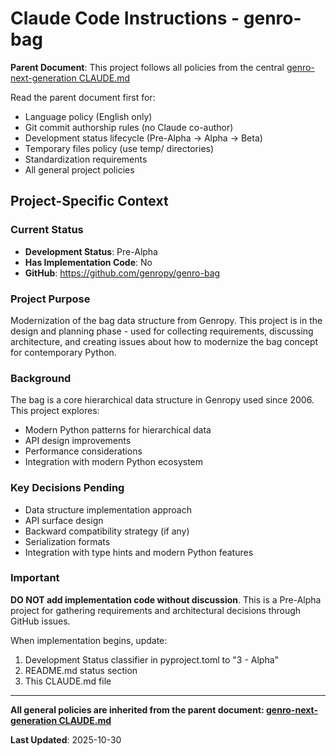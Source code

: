 # Claude Code Instructions - genro-bag

**Parent Document**: This project follows all policies from the central [genro-next-generation CLAUDE.md](https://github.com/genropy/genro-next-generation/blob/main/CLAUDE.md)

Read the parent document first for:
- Language policy (English only)
- Git commit authorship rules (no Claude co-author)
- Development status lifecycle (Pre-Alpha → Alpha → Beta)
- Temporary files policy (use temp/ directories)
- Standardization requirements
- All general project policies

## Project-Specific Context

### Current Status
- **Development Status**: Pre-Alpha
- **Has Implementation Code**: No
- **GitHub**: https://github.com/genropy/genro-bag

### Project Purpose

Modernization of the bag data structure from Genropy. This project is in the design and planning phase - used for collecting requirements, discussing architecture, and creating issues about how to modernize the bag concept for contemporary Python.

### Background

The bag is a core hierarchical data structure in Genropy used since 2006. This project explores:
- Modern Python patterns for hierarchical data
- API design improvements
- Performance considerations
- Integration with modern Python ecosystem

### Key Decisions Pending

- Data structure implementation approach
- API surface design
- Backward compatibility strategy (if any)
- Serialization formats
- Integration with type hints and modern Python features

### Important

**DO NOT add implementation code without discussion**. This is a Pre-Alpha project for gathering requirements and architectural decisions through GitHub issues.

When implementation begins, update:
1. Development Status classifier in pyproject.toml to "3 - Alpha"
2. README.md status section
3. This CLAUDE.md file

---

**All general policies are inherited from the parent document: [genro-next-generation CLAUDE.md](https://github.com/genropy/genro-next-generation/blob/main/CLAUDE.md)**

**Last Updated**: 2025-10-30
